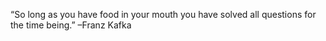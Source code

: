 “So long as you have food in your mouth you have solved all questions for the time being.”
–Franz Kafka



